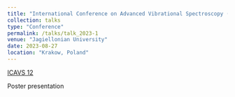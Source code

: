 ```yaml
---
title: "International Conference on Advanced Vibrational Spectroscopy (ICAVS12)"
collection: talks
type: "Conference"
permalink: /talks/talk_2023-1
venue: "Jagiellonian University"
date: 2023-08-27
location: "Krakow, Poland"
---
```


[ICAVS 12](https://icavs.org/)

Poster presentation
